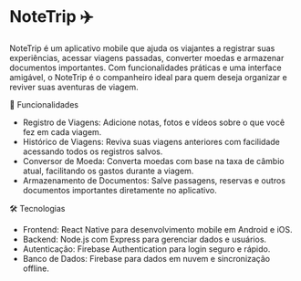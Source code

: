 # NoteTrip ✈️
NoteTrip é um aplicativo mobile que ajuda os viajantes a registrar suas experiências, acessar viagens passadas, converter moedas e armazenar documentos importantes. Com funcionalidades práticas e uma interface amigável, o NoteTrip é o companheiro ideal para quem deseja organizar e reviver suas aventuras de viagem.


📲 Funcionalidades
- Registro de Viagens: Adicione notas, fotos e vídeos sobre o que você fez em cada viagem.
- Histórico de Viagens: Reviva suas viagens anteriores com facilidade acessando todos os registros salvos.
- Conversor de Moeda: Converta moedas com base na taxa de câmbio atual, facilitando os gastos durante a viagem.
- Armazenamento de Documentos: Salve passagens, reservas e outros documentos importantes diretamente no aplicativo.

🛠️ Tecnologias
- Frontend: React Native para desenvolvimento mobile em Android e iOS.
- Backend: Node.js com Express para gerenciar dados e usuários.
- Autenticação: Firebase Authentication para login seguro e rápido.
- Banco de Dados: Firebase para dados em nuvem e sincronização offline.
